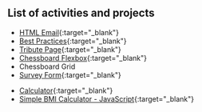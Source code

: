 ## List of activities and projects

- [HTML Email](/html-email/index.html){:target="_blank"}
- [Best Practices](/best-practice-page/index.html){:target="_blank"}
- [Tribute Page](/tribute-page-project/index.html){:target="_blank"}
- [Chessboard Flexbox](/chessboard-flexbox/index.html){:target="_blank"}
- Chessboard Grid
- [Survey Form](/survey-form/index.html){:target="_blank"}
<!-- - [Landing Page](/landing-page/index.html){:target="_blank"} -->
- [Calculator](/calculator/index.html){:target="_blank"}
- [Simple BMI Calculator - JavaScript](https://codepen.io/leocsdev/pen/OJRmNEo){:target="_blank"}

<!---  
## Welcome to my GitHub Pages

You can use the [editor on GitHub](https://github.com/leocsdev/batch5-activities/edit/main/README.md) to maintain and preview the content for your website in Markdown files.

Whenever you commit to this repository, GitHub Pages will run [Jekyll](https://jekyllrb.com/) to rebuild the pages in your site, from the content in your Markdown files.

### Markdown

Markdown is a lightweight and easy-to-use syntax for styling your writing. It includes conventions for

```markdown
Syntax highlighted code block

# Header 1
## Header 2
### Header 3

- Bulleted
- List

1. Numbered
2. List

**Bold** and _Italic_ and `Code` text

[Link](url) and ![Image](src)
```

For more details see [GitHub Flavored Markdown](https://guides.github.com/features/mastering-markdown/).

### Jekyll Themes

Your Pages site will use the layout and styles from the Jekyll theme you have selected in your [repository settings](https://github.com/leocsdev/batch5-activities/settings). The name of this theme is saved in the Jekyll `_config.yml` configuration file.

### Support or Contact

Having trouble with Pages? Check out our [documentation](https://docs.github.com/categories/github-pages-basics/) or [contact support](https://github.com/contact) and we’ll help you sort it out.
-->
